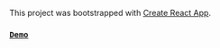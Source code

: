 This project was bootstrapped with [Create React App](https://github.com/facebook/create-react-app).

### [`Demo`](https://github.com/Devilzer/ToolTip-React-component)






